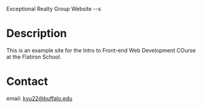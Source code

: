 Exceptional Realty Group Website
--s

# Description

This is an example site for the Intro to Front-end Web Development COurse at the Flatiron School.

# Contact

email: kyu22@buffalo.edu